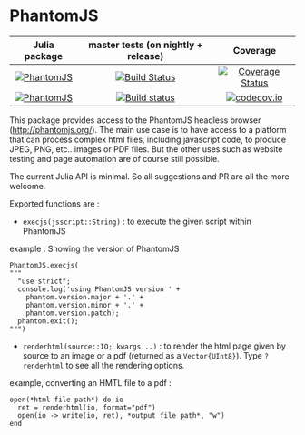 # PhantomJS

|Julia package | master tests (on nightly + release) | Coverage |
|:--------:|:-----------------------------:|:-----------:|
|[![PhantomJS](http://pkg.julialang.org/badges/PhantomJS_0.5.svg)](http://pkg.julialang.org/?pkg=PhantomJS&ver=0.5) | [![Build Status](https://travis-ci.org/fredo-dedup/PhantomJS.jl.svg?branch=master)](https://travis-ci.org/fredo-dedup/PhantomJS.jl) | [![Coverage Status](https://coveralls.io/repos/fredo-dedup/PhantomJS.jl/badge.svg?branch=master&service=github)](https://coveralls.io/github/fredo-dedup/PhantomJS.jl?branch=master) |
|[![PhantomJS](http://pkg.julialang.org/badges/PhantomJS_0.6.svg)](http://pkg.julialang.org/?pkg=PhantomJS&ver=0.6) | [![Build status](https://ci.appveyor.com/api/projects/status/ehm93gewha4355cg?svg=true)](https://ci.appveyor.com/project/fredo-dedup/phantomjs-jl) | [![codecov.io](http://codecov.io/github/fredo-dedup/PhantomJS.jl/coverage.svg?branch=master)](http://codecov.io/github/fredo-dedup/PhantomJS.jl?branch=master) |


This package provides access to the PhantomJS headless browser (http://phantomjs.org/).
The main use case is to have access to a platform that can process complex html
files, including javascript code, to produce JPEG, PNG, etc.. images or PDF files.
But the other uses such as website testing and page automation are of course still
possible.

The current Julia API is minimal. So all suggestions and PR are all the more welcome.

Exported functions are :
- `execjs(jsscript::String)` : to execute the given script within PhantomJS

example : Showing the version of PhantomJS
```
PhantomJS.execjs(
"""
  "use strict";
  console.log('using PhantomJS version ' +
    phantom.version.major + '.' +
    phantom.version.minor + '.' +
    phantom.version.patch);
  phantom.exit();
""")

```

- `renderhtml(source::IO; kwargs...)` : to render the html page given by source
to an image or a pdf (returned as a `Vector{UInt8}`). Type `? renderhtml` to see
 all the rendering options.

example, converting an HMTL file to a pdf :
```
open(*html file path*) do io
  ret = renderhtml(io, format="pdf")
  open(io -> write(io, ret), *output file path*, "w")
end
```
